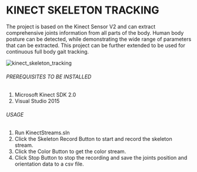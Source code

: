 # KINECT SKELETON TRACKING
The project is based on the Kinect Sensor V2 and can extract comprehensive joints information from all parts of the body. Human body posture can be detected, while demonstrating the wide range of parameters that can be extracted. This project can be further extended to be used for continuous full body gait tracking.

![kinect_skeleton_tracking](https://user-images.githubusercontent.com/30382104/59148619-44ff4780-89d9-11e9-8088-08535e0a4fc2.gif)

###### PREREQUISITES TO BE INSTALLED
  1. Microsoft Kinect SDK 2.0
  2. Visual Studio 2015
 
###### USAGE
  1. Run KinectStreams.sln
  2. Click the Skeleton Record Button to start and record the skeleton stream.
  3. Click the Color Button to get the color stream.
  4. Click Stop Button to stop the recording and save the joints position and orientation data to a csv file.
